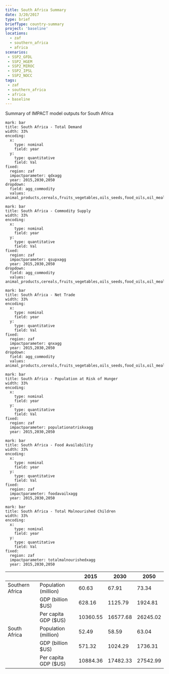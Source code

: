 ```yaml
---
title: South Africa Summary
date: 3/20/2017
type: brief
briefType: country-summary
project: 'baseline'
locations:
  - zaf
  - southern_africa
  - africa
scenarios:
 - SSP2_GFDL
 - SSP2_HGEM
 - SSP2_MIROC
 - SSP2_IPSL
 - SSP2_NOCC
tags:
 - zaf
 - southern_africa
 - africa
 - baseline
---
```

Summary of IMPACT model outputs for South Africa

```chart
mark: bar
title: South Africa - Total Demand
width: 33%
encoding:
  x:
    type: nominal
    field: year
  y:
    type: quantitative
    field: Val
fixed:
  region: zaf
  impactparameter: qdxagg
  year: 2015,2030,2050
dropdown:
  field: agg_commodity
  values: animal_products,cereals,fruits_vegetables,oils_seeds,food_oils,oil_meals,other,pulses,roots_tubers,sugar
```

```chart
mark: bar
title: South Africa - Commodity Supply
width: 33%
encoding:
  x:
    type: nominal
    field: year
  y:
    type: quantitative
    field: Val
fixed:
  region: zaf
  impactparameter: qsupxagg
  year: 2015,2030,2050
dropdown:
  field: agg_commodity
  values: animal_products,cereals,fruits_vegetables,oils_seeds,food_oils,oil_meals,other,pulses,roots_tubers,sugar
```

```chart
mark: bar
title: South Africa - Net Trade
width: 33%
encoding:
  x:
    type: nominal
    field: year
  y:
    type: quantitative
    field: Val
fixed:
  region: zaf
  impactparameter: qnxagg
  year: 2015,2030,2050
dropdown:
  field: agg_commodity
  values: animal_products,cereals,fruits_vegetables,oils_seeds,food_oils,oil_meals,other,pulses,roots_tubers,sugar
```

```chart
mark: bar
title: South Africa - Population at Risk of Hunger
width: 33%
encoding:
  x:
    type: nominal
    field: year
  y:
    type: quantitative
    field: Val
fixed:
  region: zaf
  impactparameter: populationatriskxagg
  year: 2015,2030,2050
```

```chart
mark: bar
title: South Africa - Food Availability
width: 33%
encoding:
  x:
    type: nominal
    field: year
  y:
    type: quantitative
    field: Val
fixed:
  region: zaf
  impactparameter: foodavailxagg
  year: 2015,2030,2050
```

```chart
mark: bar
title: South Africa - Total Malnourished Children
width: 33%
encoding:
  x:
    type: nominal
    field: year
  y:
    type: quantitative
    field: Val
fixed:
  region: zaf
  impactparameter: totalmalnourishedxagg
  year: 2015,2030,2050
```

|   |   | 2015 | 2030 | 2050 |
|---|---|---|---|---|
| Southern Africa | Population (million) | 60.63 | 67.91 | 73.34 |
|  | GDP (billion $US) | 628.16 | 1125.79 | 1924.81 |
|  | Per capita GDP ($US) | 10360.55 | 16577.68 | 26245.02 |
| South Africa | Population (million) | 52.49 | 58.59 | 63.04 |
|  | GDP (billion $US) | 571.32 | 1024.29 | 1736.31 |
|  | Per capita GDP ($US) | 10884.36| 17482.33| 27542.99|
